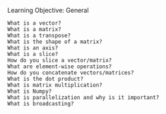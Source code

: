 Learning Objective:
General

    What is a vector?
    What is a matrix?
    What is a transpose?
    What is the shape of a matrix?
    What is an axis?
    What is a slice?
    How do you slice a vector/matrix?
    What are element-wise operations?
    How do you concatenate vectors/matrices?
    What is the dot product?
    What is matrix multiplication?
    What is Numpy?
    What is parallelization and why is it important?
    What is broadcasting?


